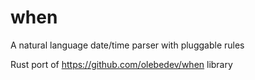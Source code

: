# when
A natural language date/time parser with pluggable rules

Rust port of https://github.com/olebedev/when library
